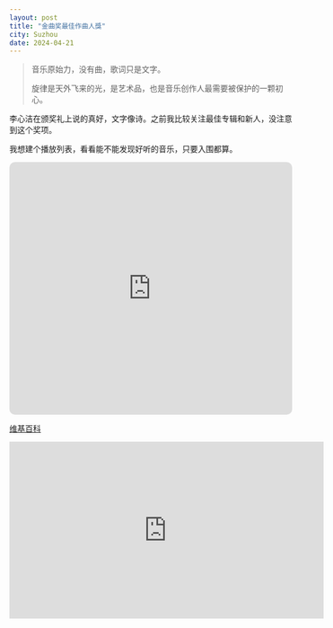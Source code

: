 ```yaml
---
layout: post
title: "金曲奖最佳作曲人獎"
city: Suzhou
date: 2024-04-21
---
```


> 音乐原始力，没有曲，歌词只是文字。
>
> 旋律是天外飞来的光，是艺术品，也是音乐创作人最需要被保护的一颗初心。

李心洁在颁奖礼上说的真好，文字像诗。之前我比较关注最佳专辑和新人，没注意到这个奖项。

我想建个播放列表，看看能不能发现好听的音乐，只要入围都算。

<iframe allow="autoplay *; encrypted-media *; fullscreen *; clipboard-write" frameborder="0" height="450" style="width:100%;max-width:660px;overflow:hidden;border-radius:10px;" sandbox="allow-forms allow-popups allow-same-origin allow-scripts allow-storage-access-by-user-activation allow-top-navigation-by-user-activation" src="https://embed.music.apple.com/tr/playlist/gma%E6%9C%80%E4%BD%B3%E4%BD%9C%E6%9B%B2%E4%BA%BA%E5%A5%96/pl.u-mJy88gEuN60pNJZ"></iframe>

[维基百科](https://zh.wikipedia.org/wiki/%E6%9C%80%E4%BD%B3%E4%BD%9C%E6%9B%B2%E4%BA%BA%E7%8D%8E_(%E9%87%91%E6%9B%B2%E7%8D%8E))

<iframe width="560" height="315" src="https://www.youtube.com/embed/Z13yme_ydgw?si=WFhbndhR50qS_Qn4" title="YouTube video player" frameborder="0" allow="accelerometer; autoplay; clipboard-write; encrypted-media; gyroscope; picture-in-picture; web-share" referrerpolicy="strict-origin-when-cross-origin" allowfullscreen></iframe>
